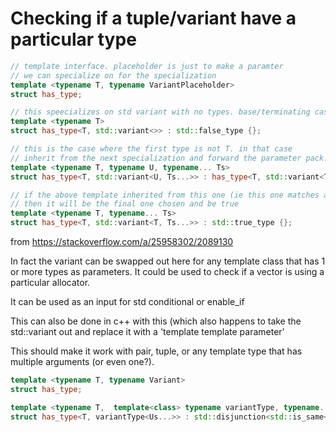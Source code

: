 # Checking if a tuple/variant have a particular type

```cpp
// template interface. placeholder is just to make a paramter
// we can specialize on for the specialization
template <typename T, typename VariantPlaceholder>
struct has_type;

// this speecializes on std variant with no types. base/terminating case
template <typename T>
struct has_type<T, std::variant<>> : std::false_type {};

// this is the case where the first type is not T. in that case 
// inherit from the next specialization and forward the parameter pack.
template <typename T, typename U, typename... Ts>
struct has_type<T, std::variant<U, Ts...>> : has_type<T, std::variant<Ts...>> {};

// if the above template inherited from this one (ie this one matches and is specialized)
// then it will be the final one chosen and be true
template <typename T, typename... Ts>
struct has_type<T, std::variant<T, Ts...>> : std::true_type {};
```
from https://stackoverflow.com/a/25958302/2089130

In fact the variant can be swapped out here for any template class that has 1 or more types as parameters.
It could be used to check if a vector is using a particular allocator. 

It can be used as an input for std conditional or enable_if



This can also be done in c++ with this (which also happens to take the std::variant out and replace it with a 'template template parameter'

This should make it work with pair, tuple, or any template type that has multiple arguments (or even one?). 
```cpp
template <typename T, typename Variant>
struct has_type;

template <typename T,  template<class> typename variantType, typename... Us>
struct has_type<T, variantType<Us...>> : std::disjunction<std::is_same<T, Us>...> {};
```
